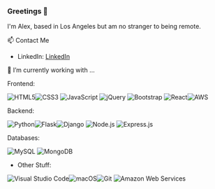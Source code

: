 ### Greetings 👋

I'm Alex, based in Los Angeles but am no stranger to being remote.


📫 Contact Me
- LinkedIn: <a href='http://linkedin.com/in/alexponce1'>LinkedIn</a>



🌱 I’m currently working with ...

Frontend:

![HTML5](https://img.shields.io/badge/html5-%23E34F26.svg?style=for-the-badge&logo=html5&logoColor=white)![CSS3](https://img.shields.io/badge/css3-%231572B6.svg?style=for-the-badge&logo=css3&logoColor=white) <img alt="JavaScript" src="https://img.shields.io/badge/JavaScript-%23F7DF1E.svg?&style=for-the-badge&logo=javascript&logoColor=black"/> ![jQuery](https://img.shields.io/badge/jquery-%230769AD.svg?style=for-the-badge&logo=jquery&logoColor=white) 
 ![Bootstrap](https://img.shields.io/badge/bootstrap-%23563D7C.svg?style=for-the-badge&logo=bootstrap&logoColor=white)
![React](https://img.shields.io/badge/react-%2320232a.svg?style=for-the-badge&logo=react&logoColor=%2361DAFB)![AWS](https://img.shields.io/badge/AWS-%23FF9900.svg?style=for-the-badge&logo=amazon-aws&logoColor=white)

Backend:

![Python](https://img.shields.io/badge/python-3670A0?style=for-the-badge&logo=python&logoColor=ffdd54)![Flask](https://img.shields.io/badge/flask-%23000.svg?style=for-the-badge&logo=flask&logoColor=white)![Django](https://img.shields.io/badge/django-%23092E20.svg?style=for-the-badge&logo=django&logoColor=white) <img alt="Node.js" src="https://img.shields.io/badge/Node.js-%23339933.svg?&style=for-the-badge&logo=node.js&logoColor=white"/> <img alt="Express.js" src="https://img.shields.io/badge/Express.js-%23404d59.svg?&style=for-the-badge"/>

Databases:

<img alt="MySQL" src="https://img.shields.io/badge/MySQL-%234479A1.svg?&style=for-the-badge&logo=mysql&logoColor=white"/> <img alt="MongoDB" src="https://img.shields.io/badge/MongoDB-%2347A248.svg?&style=for-the-badge&logo=mongodb&logoColor=white"/>


- Other Stuff:
 
![Visual Studio Code](https://img.shields.io/badge/Visual%20Studio%20Code-0078d7.svg?style=for-the-badge&logo=visual-studio-code&logoColor=white)![macOS](https://img.shields.io/badge/mac%20os-000000?style=for-the-badge&logo=macos&logoColor=F0F0F0)![Git](https://img.shields.io/badge/git-%23F05033.svg?style=for-the-badge&logo=git&logoColor=white) <img alt="Amazon Web Services" src="https://img.shields.io/badge/Amazon_AWS-%23FF9900.svg?&style=for-the-badge&logo=amazon-aws&logoColor=white"/>


<!--
**alexander-ponce/alexander-ponce** is a ✨ _special_ ✨ repository because its `README.md` (this file) appears on your GitHub profile.

Here are some ideas to get you started:

- 🔭 I’m currently working on ...
- 🌱 I’m currently learning ...
- 👯 I’m looking to collaborate on ...
- 🤔 I’m looking for help with ...
- 💬 Ask me about ...
- 📫 How to reach me: ...
- 😄 Pronouns: ...
- ⚡ Fun fact: ...
-->
